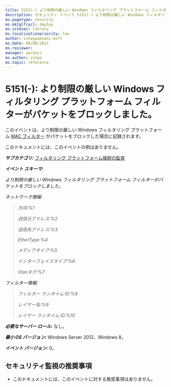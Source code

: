 ```yaml
---
title: 5151(-) より制限の厳しい Windows フィルタリング プラットフォーム フィルターがパケットをブロックしました。
description: セキュリティ イベント 5151(-) より制限の厳しい Windows フィルタリング プラットフォーム フィルターがパケットをブロックしました について説明します。
ms.pagetype: security
ms.mktglfcycl: deploy
ms.sitesec: library
ms.localizationpriority: low
author: vinaypamnani-msft
ms.date: 09/08/2021
ms.reviewer: 
manager: aaroncz
ms.author: vinpa
ms.topic: reference
---
```


# 5151(-): より制限の厳しい Windows フィルタリング プラットフォーム フィルターがパケットをブロックしました。

このイベントは、より制限の厳しい Windows フィルタリング プラットフォーム [MAC フィルター](/windows-hardware/drivers/network/using-layer-2-filtering) がパケットをブロックした場合に記録されます。

このドキュメントには、このイベントの例はありません。

***サブカテゴリ:***&nbsp;[フィルタリング プラットフォーム接続の監査](audit-filtering-platform-connection.md)

***イベント スキーマ:***

*より制限の厳しい Windows フィルタリング プラットフォーム フィルターがパケットをブロックしました。*

*ネットワーク情報:*

> *方向:%1*
>
> *送信元アドレス:%2*
>
> *送信先アドレス:%3*
>
> *EtherType:%4*
>
> *メディアタイプ:%5*
>
> *インターフェイスタイプ:%6*
>
> *Vlanタグ:%7*

*フィルター情報:*

> *フィルター ランタイム ID:%8*
>
> *レイヤー名:%9*
>
> *レイヤー ランタイム ID:%10*

***必要なサーバー ロール:*** なし。

***最小 OS バージョン:*** Windows Server 2012、Windows 8。

***イベント バージョン:*** 0。

## セキュリティ監視の推奨事項

-   このドキュメントには、このイベントに対する推奨事項はありません。
